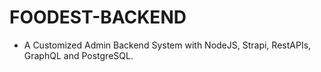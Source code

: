 # FOODEST-BACKEND 

- A Customized Admin Backend System with NodeJS, Strapi, RestAPIs, GraphQL and PostgreSQL.

